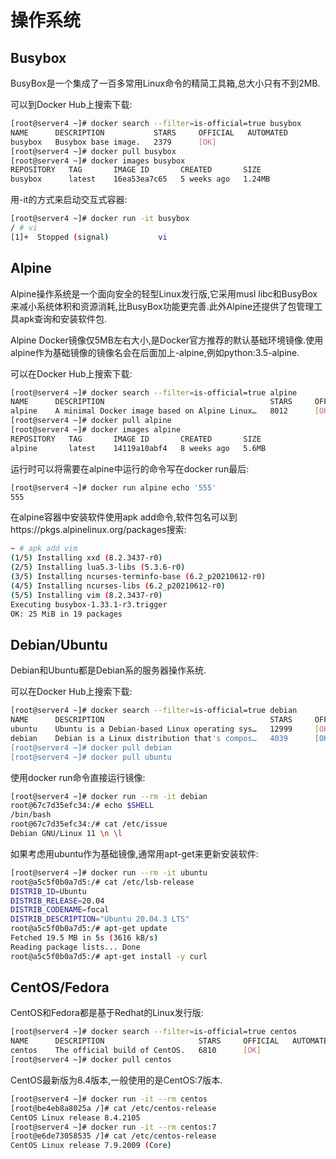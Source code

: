 # 操作系统

## Busybox

BusyBox是一个集成了一百多常用Linux命令的精简工具箱,总大小只有不到2MB.

可以到Docker Hub上搜索下载:

```sh
[root@server4 ~]# docker search --filter=is-official=true busybox
NAME      DESCRIPTION           STARS     OFFICIAL   AUTOMATED
busybox   Busybox base image.   2379      [OK] 
[root@server4 ~]# docker pull busybox
[root@server4 ~]# docker images busybox
REPOSITORY   TAG       IMAGE ID       CREATED       SIZE
busybox      latest    16ea53ea7c65   5 weeks ago   1.24MB
```

用-it的方式来启动交互式容器:

```sh
[root@server4 ~]# docker run -it busybox
/ # vi
[1]+  Stopped (signal)           vi
```



## Alpine

Alpine操作系统是一个面向安全的轻型Linux发行版,它采用musl libc和BusyBox来减小系统体积和资源消耗,比BusyBox功能更完善.此外Alpine还提供了包管理工具apk查询和安装软件包.

Alpine Docker镜像仅5MB左右大小,是Docker官方推荐的默认基础环境镜像.使用alpine作为基础镜像的镜像名会在后面加上-alpine,例如python:3.5-alpine.

可以在Docker Hub上搜索下载:

```sh
[root@server4 ~]# docker search --filter=is-official=true alpine
NAME      DESCRIPTION                                     STARS     OFFICIAL   AUTOMATED
alpine    A minimal Docker image based on Alpine Linux…   8012      [OK]    
[root@server4 ~]# docker pull alpine
[root@server4 ~]# docker images alpine
REPOSITORY   TAG       IMAGE ID       CREATED       SIZE
alpine       latest    14119a10abf4   8 weeks ago   5.6MB
```

运行时可以将需要在alpine中运行的命令写在docker run最后:

```sh
[root@server4 ~]# docker run alpine echo '555'
555
```

在alpine容器中安装软件使用apk add命令,软件包名可以到https://pkgs.alpinelinux.org/packages搜索:

```sh
~ # apk add vim
(1/5) Installing xxd (8.2.3437-r0)
(2/5) Installing lua5.3-libs (5.3.6-r0)
(3/5) Installing ncurses-terminfo-base (6.2_p20210612-r0)
(4/5) Installing ncurses-libs (6.2_p20210612-r0)
(5/5) Installing vim (8.2.3437-r0)
Executing busybox-1.33.1-r3.trigger
OK: 25 MiB in 19 packages
```



## Debian/Ubuntu

Debian和Ubuntu都是Debian系的服务器操作系统.

可以在Docker Hub上搜索下载:

```sh
[root@server4 ~]# docker search --filter=is-official=true debian
NAME      DESCRIPTION                                     STARS     OFFICIAL   AUTOMATED
ubuntu    Ubuntu is a Debian-based Linux operating sys…   12999     [OK]       
debian    Debian is a Linux distribution that's compos…   4039      [OK]       
[root@server4 ~]# docker pull debian
[root@server4 ~]# docker pull ubuntu
```

使用docker run命令直接运行镜像:

```sh
[root@server4 ~]# docker run --rm -it debian
root@67c7d35efc34:/# echo $SHELL
/bin/bash
root@67c7d35efc34:/# cat /etc/issue
Debian GNU/Linux 11 \n \l
```

如果考虑用ubuntu作为基础镜像,通常用apt-get来更新安装软件:

```sh
[root@server4 ~]# docker run --rm -it ubuntu
root@a5c5f0b0a7d5:/# cat /etc/lsb-release 
DISTRIB_ID=Ubuntu
DISTRIB_RELEASE=20.04
DISTRIB_CODENAME=focal
DISTRIB_DESCRIPTION="Ubuntu 20.04.3 LTS"
root@a5c5f0b0a7d5:/# apt-get update
Fetched 19.5 MB in 5s (3616 kB/s)                
Reading package lists... Done
root@a5c5f0b0a7d5:/# apt-get install -y curl
```



## CentOS/Fedora

CentOS和Fedora都是基于Redhat的Linux发行版:

```sh
[root@server4 ~]# docker search --filter=is-official=true centos
NAME      DESCRIPTION                     STARS     OFFICIAL   AUTOMATED
centos    The official build of CentOS.   6810      [OK]    
[root@server4 ~]# docker pull centos
```

CentOS最新版为8.4版本,一般使用的是CentOS:7版本.

```sh
[root@server4 ~]# docker run -it --rm centos
[root@be4eb8a8025a /]# cat /etc/centos-release
CentOS Linux release 8.4.2105
[root@server4 ~]# docker run -it --rm centos:7
[root@e6de73058535 /]# cat /etc/centos-release
CentOS Linux release 7.9.2009 (Core)
```

